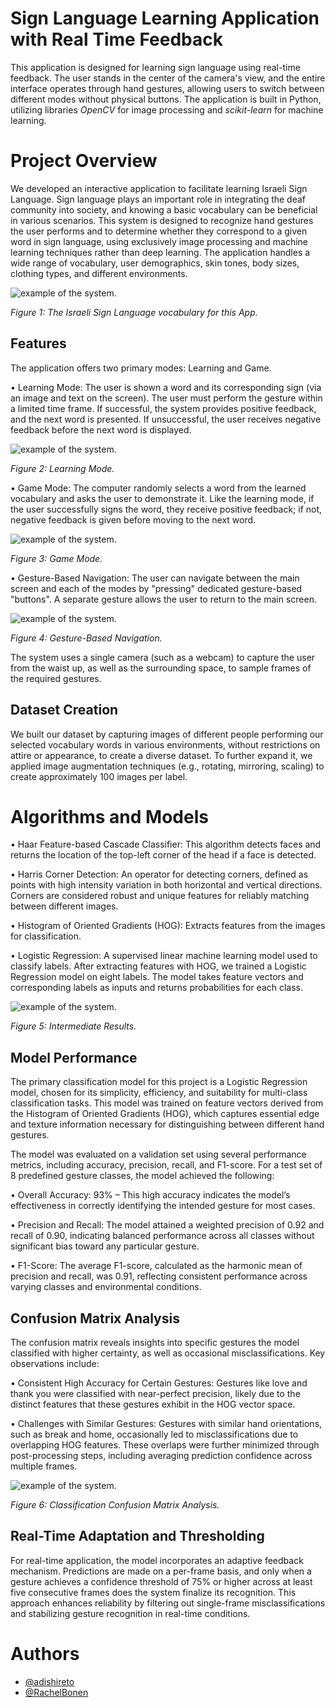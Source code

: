 # Sign Language Learning Application with Real Time Feedback

This application is designed for learning sign language using real-time feedback. The user stands in the center of the camera's view, and the entire interface operates through hand gestures, allowing users to switch between different modes without physical buttons. The application is built in Python, utilizing libraries *OpenCV* for image processing and *scikit-learn* for machine learning.
# Project Overview
We developed an interactive application to facilitate learning Israeli Sign Language. Sign language plays an important role in integrating the deaf community into society, and knowing a basic vocabulary can be beneficial in various scenarios. This system is designed to recognize hand gestures the user performs and to determine whether they correspond to a given word in sign language, using exclusively image processing and machine learning techniques rather than deep learning. The application handles a wide range of vocabulary, user demographics, skin tones, body sizes, clothing types, and different environments.

![example of the system.](assets/vocabulary.png)

*Figure 1: The Israeli Sign Language vocabulary for this App.*

## Features

The application offers two primary modes: Learning and Game.

•	Learning Mode: The user is shown a word and its corresponding sign (via an image and text on the screen). The user must perform the gesture within a limited time frame. If successful, the system provides positive feedback, and the next word is presented. If unsuccessful, the user receives negative feedback before the next word is displayed.

![example of the system.](assets/learn_mode.png)

*Figure 2: Learning Mode.*

•	Game Mode: The computer randomly selects a word from the learned vocabulary and asks the user to demonstrate it. Like the learning mode, if the user successfully signs the word, they receive positive feedback; if not, negative feedback is given before moving to the next word.

![example of the system.](assets/game_mode.png)

*Figure 3: Game Mode.*

• Gesture-Based Navigation: The user can navigate between the main screen and each of the modes by "pressing" dedicated gesture-based "buttons". A separate gesture allows the user to return to the main screen.

![example of the system.](assets/Gesture_Based_Navigation.png)

*Figure 4: Gesture-Based Navigation.*

The system uses a single camera (such as a webcam) to capture the user from the waist up, as well as the surrounding space, to sample frames of the required gestures.

## Dataset Creation
We built our dataset by capturing images of different people performing our selected vocabulary words in various environments, without restrictions on attire or appearance, to create a diverse dataset. To further expand it, we applied image augmentation techniques (e.g., rotating, mirroring, scaling) to create approximately 100 images per label.

# Algorithms and Models

•	Haar Feature-based Cascade Classifier: This algorithm detects faces and returns the location of the top-left corner of the head if a face is detected.

•	Harris Corner Detection: An operator for detecting corners, defined as points with high intensity variation in both horizontal and vertical directions. Corners are considered robust and unique features for reliably matching between different images.

•	Histogram of Oriented Gradients (HOG): Extracts features from the images for classification.

•	Logistic Regression: A supervised linear machine learning model used to classify labels. After extracting features with HOG, we trained a Logistic Regression model on eight labels. The model takes feature vectors and corresponding labels as inputs and returns probabilities for each class.

![example of the system.](assets/intermediate_results.png)

*Figure 5: Intermediate Results.*

## Model Performance
The primary classification model for this project is a Logistic Regression model, chosen for its simplicity, efficiency, and suitability for multi-class classification tasks. This model was trained on feature vectors derived from the Histogram of Oriented Gradients (HOG), which captures essential edge and texture information necessary for distinguishing between different hand gestures. 

The model was evaluated on a validation set using several performance metrics, including accuracy, precision, recall, and F1-score. For a test set of 8 predefined gesture classes, the model achieved the following:

• Overall Accuracy: 93% – This high accuracy indicates the model’s effectiveness in correctly identifying the intended gesture for most cases.

• Precision and Recall: The model attained a weighted precision of 0.92 and recall of 0.90, indicating balanced performance across all classes without significant bias toward any particular gesture.

• F1-Score: The average F1-score, calculated as the harmonic mean of precision and recall, was 0.91, reflecting consistent performance across varying classes and environmental conditions.

## Confusion Matrix Analysis
The confusion matrix reveals insights into specific gestures the model classified with higher certainty, as well as occasional misclassifications. Key observations include:

• Consistent High Accuracy for Certain Gestures: Gestures like love and thank you were classified with near-perfect precision, likely due to the distinct features that these gestures exhibit in the HOG vector space.

• Challenges with Similar Gestures: Gestures with similar hand orientations, such as break and home, occasionally led to misclassifications due to overlapping HOG features. These overlaps were further minimized through post-processing steps, including averaging prediction confidence across multiple frames.

![example of the system.](assets/classification.png)

*Figure 6: Classification Confusion Matrix Analysis.*

## Real-Time Adaptation and Thresholding
For real-time application, the model incorporates an adaptive feedback mechanism. Predictions are made on a per-frame basis, and only when a gesture achieves a confidence threshold of 75% or higher across at least five consecutive frames does the system finalize its recognition. This approach enhances reliability by filtering out single-frame misclassifications and stabilizing gesture recognition in real-time conditions.

# Authors

- [@adishireto](https://www.github.com/adishireto)
- [@RachelBonen](https://www.github.com/RachelBonen)

